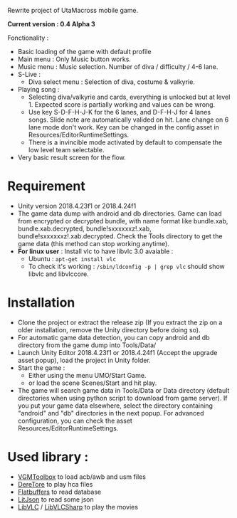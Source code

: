 Rewrite project of UtaMacross mobile game. 

**Current version : 0.4 Alpha 3**

Fonctionality : 
* Basic loading of the game with default profile
* Main menu : Only Music button works.
* Music menu : Music selection. Number of diva / difficulty / 4-6 lane.
* S-Live :
  * Diva select menu : Selection of diva, costume & valkyrie.
* Playing song :
  * Selecting diva/valkyrie and cards, everything is unlocked but at level 1. Expected score is partially working and values can be wrong.
  * Use key S-D-F-H-J-K for the 6 lanes, and D-F-H-J for 4 lanes songs. Slide note are automatically valided on hit. Lane change on 6 lane mode don't work. Key can be changed in the config asset in Resources/EditorRuntimeSettings.
  * There is a invincible mode activated by default to compensate the low level team selectable.
* Very basic result screen for the flow.

# Requirement

* Unity version 2018.4.23f1 or 2018.4.24f1
* The game data dump with android and db directories. Game can load from encrypted or decrypted bundle, with name format like bundle.xab, bundle.xab.decrypted, bundle!sxxxxxxz!.xab, bundle!sxxxxxxz!.xab.decrypted. Check the Tools directory to get the game data (this method can stop working anytime).
* **For linux user** : Install vlc to have libvlc 3.0 avaiable :
  * Ubuntu : ```apt-get install vlc```
  * To check it's working : ```/sbin/ldconfig -p | grep vlc``` should show libvlc and libvlccore.

# Installation

* Clone the project or extract the release zip (If you extract the zip on a older installation, remove the Unity directory before doing so).
* For automatic game data detection, you can copy android and db directory from the game dump into Tools/Data/
* Launch Unity Editor 2018.4.23f1 or 2018.4.24f1 (Accept the upgrade asset popup), load the project in Unity folder.
* Start the game : 
  * Either using the menu UMO/Start Game.
  * or load the scene Scenes/Start and hit play.
* The game will search game data in Tools/Data or Data directory (default directories when using python script to download from game server). If you put your game data elsewhere, select the directory containing "android" and "db" directories in the next popup. For advanced configuration, you can check the asset Resources/EditorRuntimeSettings.

# Used library :

* [VGMToolbox](https://sourceforge.net/projects/vgmtoolbox/) to load acb/awb and usm files
* [DereTore](https://github.com/OpenCGSS/DereTore) to play hca files
* [Flatbuffers](https://google.github.io/flatbuffers/) to read database
* [LitJson](https://litjson.net/) to read some json
* [LibVLC](https://code.videolan.org/videolan/vlc) / [LibVLCSharp](https://code.videolan.org/videolan/LibVLCSharp) to play the movies
